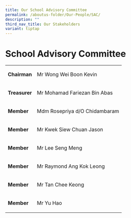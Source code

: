 ```yaml
---
title: Our School Advisory Committee
permalink: /aboutus-folder/Our-People/SAC/
description: ""
third_nav_title: Our Stakeholders
variant: tiptap
---
```

<h1>School Advisory Committee</h1>
<table style="minWidth: 50px">
<colgroup>
<col>
<col>
</colgroup>
<tbody>
<tr>
<td rowspan="1" colspan="1">
<p><strong>Chairman</strong>
</p>
</td>
<td rowspan="1" colspan="1">
<p>Mr Wong Wei Boon Kevin</p>
</td>
</tr>
<tr>
<td rowspan="1" colspan="1">
<p><strong>Treasurer</strong>
</p>
</td>
<td rowspan="1" colspan="1">
<p>Mr Mohamad Fariezan Bin Abas</p>
</td>
</tr>
<tr>
<td rowspan="1" colspan="1">
<p><strong>Member</strong>
</p>
</td>
<td rowspan="1" colspan="1">
<p>Mdm Rosepriya d/O Chidambaram</p>
</td>
</tr>
<tr>
<td rowspan="1" colspan="1">
<p><strong>Member</strong>
</p>
</td>
<td rowspan="1" colspan="1">
<p>Mr Kwek Siew Chuan Jason</p>
</td>
</tr>
<tr>
<td rowspan="1" colspan="1">
<p><strong>Member</strong>
</p>
</td>
<td rowspan="1" colspan="1">
<p>Mr Lee Seng Meng</p>
</td>
</tr>
<tr>
<td rowspan="1" colspan="1">
<p><strong>Member</strong>
</p>
</td>
<td rowspan="1" colspan="1">
<p>Mr Raymond Ang Kok Leong</p>
</td>
</tr>
<tr>
<td rowspan="1" colspan="1">
<p><strong>Member</strong>
</p>
</td>
<td rowspan="1" colspan="1">
<p>Mr Tan Chee Keong</p>
</td>
</tr>
<tr>
<td rowspan="1" colspan="1">
<p><strong>Member</strong>
</p>
</td>
<td rowspan="1" colspan="1">
<p>Mr Yu Hao</p>
</td>
</tr>
</tbody>
</table>
<p></p>
